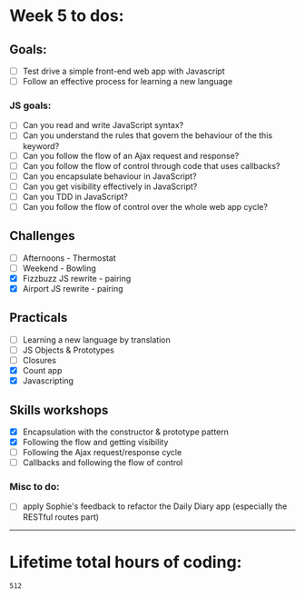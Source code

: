 # Week 5 to dos:

## Goals:

- [ ] Test drive a simple front-end web app with Javascript
- [ ] Follow an effective process for learning a new language

### JS goals:

- [ ] Can you read and write JavaScript syntax?
- [ ] Can you understand the rules that govern the behaviour of the this keyword?
- [ ] Can you follow the flow of an Ajax request and response?
- [ ] Can you follow the flow of control through code that uses callbacks?
- [ ] Can you encapsulate behaviour in JavaScript?
- [ ] Can you get visibility effectively in JavaScript?
- [ ] Can you TDD in JavaScript?
- [ ] Can you follow the flow of control over the whole web app cycle?

## Challenges

- [ ] Afternoons - Thermostat
- [ ] Weekend - Bowling
- [x] Fizzbuzz JS rewrite - pairing
- [x] Airport JS rewrite - pairing

## Practicals

- [ ] Learning a new language by translation
- [ ] JS Objects & Prototypes
- [ ] Closures
- [x] Count app
- [x] Javascripting 

## Skills workshops

- [x] Encapsulation with the constructor & prototype pattern
- [x] Following the flow and getting visibility
- [ ] Following the Ajax request/response cycle
- [ ] Callbacks and following the flow of control

### Misc to do:

- [ ] apply Sophie's feedback to refactor the Daily Diary app (especially the RESTful routes part)









---

# Lifetime total hours of coding:

```
512
```
